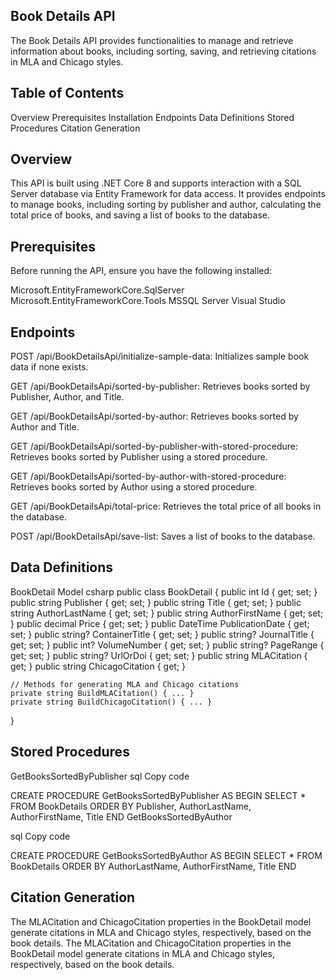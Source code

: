 Book Details API
----------------

The Book Details API provides functionalities to manage and retrieve information about books, including sorting, saving, and retrieving citations in MLA and Chicago styles.

Table of Contents
----------------

Overview
Prerequisites
Installation
Endpoints
Data Definitions
Stored Procedures
Citation Generation

Overview
--------

This API is built using .NET Core 8 and supports interaction with a SQL Server database via Entity Framework for data access. 
It provides endpoints to manage books, including sorting by publisher and author, calculating the total price of books, and saving a list of books to the database.

Prerequisites
-------------
Before running the API, ensure you have the following installed:

Microsoft.EntityFrameworkCore.SqlServer
Microsoft.EntityFrameworkCore.Tools
MSSQL Server
Visual Studio

Endpoints
---------

POST /api/BookDetailsApi/initialize-sample-data: Initializes sample book data if none exists.

GET /api/BookDetailsApi/sorted-by-publisher: Retrieves books sorted by Publisher, Author, and Title.

GET /api/BookDetailsApi/sorted-by-author: Retrieves books sorted by Author and Title.

GET /api/BookDetailsApi/sorted-by-publisher-with-stored-procedure: Retrieves books sorted by Publisher using a stored procedure.

GET /api/BookDetailsApi/sorted-by-author-with-stored-procedure: Retrieves books sorted by Author using a stored procedure.

GET /api/BookDetailsApi/total-price: Retrieves the total price of all books in the database.

POST /api/BookDetailsApi/save-list: Saves a list of books to the database.


Data Definitions
----------------

BookDetail Model
csharp
public class BookDetail
{
    public int Id { get; set; }
    public string Publisher { get; set; }
    public string Title { get; set; }
    public string AuthorLastName { get; set; }
    public string AuthorFirstName { get; set; }
    public decimal Price { get; set; }
    public DateTime PublicationDate { get; set; }
    public string? ContainerTitle { get; set; }
    public string? JournalTitle { get; set; }
    public int? VolumeNumber { get; set; }
    public string? PageRange { get; set; }
    public string? UrlOrDoi { get; set; }
    public string MLACitation { get; }
    public string ChicagoCitation { get; }

    // Methods for generating MLA and Chicago citations
    private string BuildMLACitation() { ... }
    private string BuildChicagoCitation() { ... }
}


Stored Procedures
------------------

GetBooksSortedByPublisher
sql
Copy code

CREATE PROCEDURE GetBooksSortedByPublisher
AS
BEGIN
    SELECT * FROM BookDetails
    ORDER BY Publisher, AuthorLastName, AuthorFirstName, Title
END
GetBooksSortedByAuthor

sql
Copy code

CREATE PROCEDURE GetBooksSortedByAuthor
AS
BEGIN
    SELECT * FROM BookDetails
    ORDER BY AuthorLastName, AuthorFirstName, Title
END

Citation Generation
-------------------

The MLACitation and ChicagoCitation properties in the BookDetail model generate citations in MLA and Chicago styles, respectively, based on the book details.
The MLACitation and ChicagoCitation properties in the BookDetail model generate citations in MLA and Chicago styles, respectively, based on the book details.
